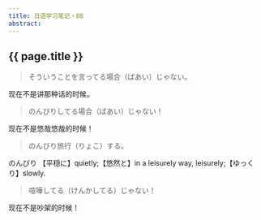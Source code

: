 ```yaml
---
title: 日语学习笔记・08
abstract: 
---
```


## {{ page.title }}

> そういうことを言ってる場合（ばあい）じゃない。

现在不是讲那种话的时候。

> のんびりしてる場合（ばあい）じゃない！

现在不是悠哉悠哉的时候！

> のんびり旅行（りょこ）する。

のんびり
【平穏に】quietly;【悠然と】in a leisurely way, leisurely;【ゆっくり】slowly.

> 喧嘩してる（けんかしてる）じゃない！

现在不是吵架的时候！
